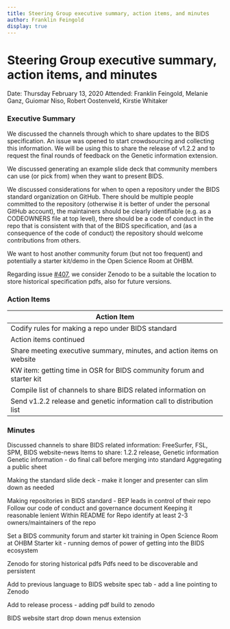 ```yaml
---
title: Steering Group executive summary, action items, and minutes
author: Franklin Feingold
display: true
---
```


# Steering Group executive summary, action items, and minutes

Date: Thursday February 13, 2020
Attended: Franklin Feingold, Melanie Ganz, Guiomar Niso, Robert Oostenveld, Kirstie Whitaker

### Executive Summary

We discussed the channels through which to share updates to the BIDS specification.
An issue was opened to start crowdsourcing and collecting this information.
We will be using this to share the release of v1.2.2 and to request the final rounds of feedback on the Genetic information extension.

We discussed generating an example slide deck that  community members can  use (or pick from) when they want to present BIDS.

We discussed considerations for when to open a repository under the BIDS standard organization on GitHub.
There should be multiple people committed to the repository (otherwise it is better of under the personal GitHub account), the maintainers should be clearly identifiable (e.g. as a CODEOWNERS file at top level), there should be a code of conduct in the repo that is consistent with that of the BIDS specification, and (as a consequence of the code of conduct) the repository should welcome contributions from others.

We want to host another community forum (but not too frequent) and potentially a starter kit/demo in the Open Science Room at OHBM.

Regarding issue [#407](https://github.com/bids-standard/bids-specification/pull/407), we consider Zenodo to be a suitable  the location to store historical specification pdfs, also for future versions.

### Action Items



| Action Item |
| -------- |
| Codify rules for making a repo under BIDS standard     |
| Action items continued |
| Share meeting executive summary, minutes, and action items on website |
| KW item: getting time in OSR for BIDS community forum and starter kit |
| Compile list of channels to share BIDS related information on |
| Send v1.2.2 release and genetic information call to distribution list |

### Minutes

Discussed channels to share BIDS related information: FreeSurfer, FSL, SPM, BIDS website-news
Items to share: 1.2.2 release, Genetic information
Genetic information - do final call before merging into standard
Aggregating a public sheet

Making the standard slide deck - make it longer and presenter can slim down as needed

Making repositories in BIDS standard - BEP leads in control of their repo
Follow our code of conduct and governance document
Keeping it reasonable lenient
Within README for Repo identify at least 2-3 owners/maintainers of the repo

Set a BIDS community forum and starter kit training in Open Science Room at OHBM
Starter kit - running demos of power of getting into the BIDS ecosystem

Zenodo for storing historical pdfs
Pdfs need to be discoverable and persistent

Add to previous language to BIDS website spec tab - add a line pointing to Zenodo

Add to release process - adding pdf build to zenodo

BIDS website start drop down menus extension
